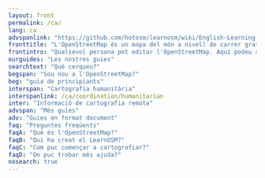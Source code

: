 ```yaml
---
layout: front
permalink: /ca/
lang: ca
advspanlink: "https://github.com/hotosm/learnosm/wiki/English-Learning-Guides/"
fronttitle: "L'OpenStreetMap és un mapa del món a nivell de carrer gratuït, creat per una comunitat creixent de mapers."
frontintro: "Qualsevol persona pot editar l'OpenStreetMap. Aquí podeu aprendre com el LearnOSM us proporciona guies pas a pas, fàcils d'entendre, per a iniciar-vos en la col·laboració a l'OpenStreetMap, ús de l'OpenStreetMap i ús de les dades de l'OpenStreetMap. Si teniu interès en usar l'OpenStreetMap en un taller, llegiu els recursos de formació de LearnOSM."
ourguides: "Les nostres guies"
searchtext: "Què cerqueu?"
begspan: "Sou nou a l'OpenStreetMap?"
beg: "guia de principiants"
interspan: "Cartografia humanitària"
interspanlink: /ca/coordination/humanitarian
inter: "Informació de cartografia remota"
advspan: "Més guies"
adv: "Guies en format document"
faq: "Preguntes freqüents"
faqA: "Què és l'OpenStreetMap?"
faqB: "Qui ha creat el LearnOSM?"
faqC: "Com puc començar a cartografiar?"
faqD: "On puc trobar més ajuda?"
nosearch: true
---
```

